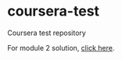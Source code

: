 # coursera-test
Coursera test repository

For module 2 solution, [click here](https://ren-a-ps.github.io/coursera-test/mod2_soln/).
